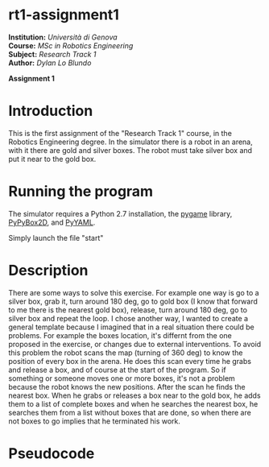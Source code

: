 # rt1-assignment1
**Institution:** *Università di Genova*<br>
**Course:** *MSc in Robotics Engineering*<br>
**Subject:** *Research Track 1*<br>
**Author:** *Dylan Lo Blundo*<br>

**Assignment 1**<br>

**Introduction**
============================
This is the first assignment of the "Research Track 1" course, in the Robotics Engineering degree.
In the simulator there is a robot in an arena, with it there are gold and silver boxes.
The robot must take silver box and put it near to the gold box.

**Running the program**
============================
The simulator requires a Python 2.7 installation, the [pygame](http://pygame.org/) library, [PyPyBox2D](https://pypi.python.org/pypi/pypybox2d/2.1-r331), and [PyYAML](https://pypi.python.org/pypi/PyYAML/).

Simply launch the file "start"

**Description**
============================
There are some ways to solve this exercise.
For example one way is go to a silver box, grab it, turn around 180 deg, go to gold box (I know that forward to me there is the nearest gold box), release, turn around 180 deg, go to silver box and repeat the loop.
I chose another way, I wanted to create a general template because I imagined that in a real situation there could be problems.
For example the boxes location, it's differnt from the one proposed in the exercise, or changes due to external interventions.
To avoid this problem the robot scans the map (turning of 360 deg) to know the position of every box in the arena.
He does this scan every time he grabs and release a box, and of course at the start of the program.
So if something or someone moves one or more boxes, it's not a problem because the robot knows the new positions.
After the scan he finds the nearest box.
When he grabs or releases a box near to the gold box, he adds them to a list of complete boxes and when he searches the nearest box, he searches them from a list without boxes that are done, so when there are not boxes to go implies that he terminated his work.

**Pseudocode**
============================
